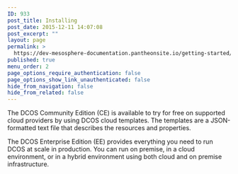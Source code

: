 ```yaml
---
ID: 933
post_title: Installing
post_date: 2015-12-11 14:07:08
post_excerpt: ""
layout: page
permalink: >
  https://dev-mesosphere-documentation.pantheonsite.io/getting-started/installing/
published: true
menu_order: 2
page_options_require_authentication: false
page_options_show_link_unauthenticated: false
hide_from_navigation: false
hide_from_related: false
---
```

The DCOS Community Edition (CE) is available to try for free on supported cloud providers by using DCOS cloud templates. The templates are a JSON-formatted text file that describes the resources and properties.

The DCOS Enterprise Edition (EE) provides everything you need to run DCOS at scale in production. You can run on premise, in a cloud environment, or in a hybrid environment using both cloud and on premise infrastructure.